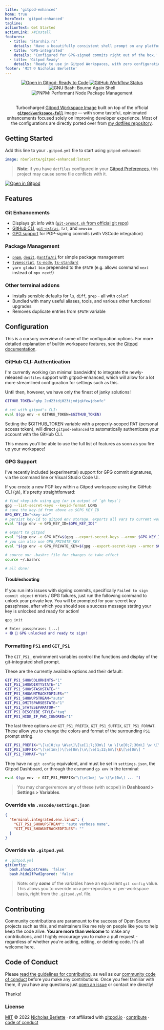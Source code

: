 ```yaml
---
title: 'gitpod-enhanced'
home: true
heroText: 'gitpod-enhanced'
tagline:
actionText: Get Started
actionLink: /#install
features:
  - title: 'Starship.rs'
    details: 'Have a beautifully consistent shell prompt on any platform.'
  - title: 'GPG-integrated'
    details: 'Configured for GPG-signed commits right out of the box.'
  - title: 'Gitpod Ready'
    details: 'Ready to use in Gitpod Workspaces, with zero configuration.'
footer: 'MIT © Nicholas Berlette'
---
```


<div align="center" class="badges">
  <a href="https://gitpod.io/#https://github.com/nberlette/gitpod-enhanced" target="_blank" title="Open in Gitpod: Ready to Code"><img src="https://img.shields.io/badge/Prebuild-READY%20%E2%86%97-8add44.svg?logo=gitpod&style=for-the-badge" alt="Open in Gitpod: Ready to Code" /></a>
  <a href="https://github.com/nberlette/gitpod-enhanced/actions/workflows/docker-release.yml" title="CI Build Status: Docker Image"><img alt="GitHub Workflow Status" src="https://img.shields.io/github/workflow/status/nberlette/gitpod-enhanced/Release%20Docker%20Image?label=Build&logo=docker&style=for-the-badge&color=8add44"></a>
  <img src="https://img.shields.io/badge/Bash-v5-333.svg?logo=gnubash&logoColor=8add44&style=for-the-badge" alt="GNU Bash: Bourne Again Shell" />
  <img src="https://img.shields.io/badge/PNPM-v7-333.svg?logo=pnpm&style=for-the-badge" alt="PNPM: Performant Node Package Management" />
</div><br>

<div align="center">

Turbocharged [Gitpod Workspace Image](https://hub.docker.com/r/nberlette/gitpod-enhanced) built on top of the official
[**`gitpod/workspace-full`**](https://hub.docker.com/r/gitpod/workspace-full) image — with some tasteful, opinionated
enhancements focused solely on improving developer experience. Most of the configurations are directly ported over from
[my dotfiles repository](https://github.com/nberlette/dotfiles).

</div>

## Getting Started

Add this line to your `.gitpod.yml` file to start using `gitpod-enhanced`:

```yaml
image: nberlette/gitpod-enhanced:latest
```

> **Note**: if you have `dotfiles` configured in your [Gitpod Preferences](https://gitpod.io/preferences), this project
> may cause some file conflicts with it.

[![Open in Gitpod](https://gitpod.io/button/open-in-gitpod.svg)](https://gitpod.io/#https://github.com/nberlette/gitpod-enhanced)

## Features

### Git Enhancements

- Displays git info with ([`git-prompt.sh` from official git repo](https://git.io/git-ps1))
- [GitHub CLI](https://cli.github.com), [`git-extras`](https://github.com/tj/git-extras), `fzf`, and `neovim`
- [GPG support](#gpg-support) for PGP-signing commits (with VSCode integration)

### Package Management

- [`pnpm`](https://npm.im/pnpm), [`degit`](https://npm.im/degit), [`@antfu/ni`](https://npm.im/@antfu/ni) for simple
  package management
- [`typescript`](https://typescriptlang.org), [`ts-node`](https://npm.im/ts-node),
  [`ts-standard`](https://npm.im/ts-standard)
- `yarn global bin` prepended to the `$PATH` (e.g. allows command `next` instead of `npx next`!)

### Other terminal addons

- Installs sensible defaults for `ls`, `diff`, `grep` - all with `color`!
- Bundled with many useful aliases, tools, and various other functional upgrades
- Removes duplicate entries from `$PATH` variable

## Configuration

This is a cursory overview of some of the configuration options. For more detailed explanation of builtin workspace
features, see the [Gitpod documentation](https://gitpod.io/docs/configuration.html).

### GitHub CLI: Authentication

I'm currently working (on minimal bandwidth) to integrate the newly-released `dotfiles` support with gitpod-enhanced,
which will allow for a lot more streamlined configuration for settings such as this.

Until then, however, we have only the finest of janky solutions!

```bash
GITHUB_TOKEN="ghp_2ed23idj023ijmdjqkfewjdsnfe"

# set with gitpod's CLI:
eval $(gp env -e GITHUB_TOKEN=$GITHUB_TOKEN)
```

Setting the $GITHUB_TOKEN variable with a properly-scoped PAT (personal access token), will direct `gitpod-enhanced` to
automatically authenticate your account with the GitHub CLI.

This means you'll be able to use the full list of features as soon as you fire up your workspace!

### GPG Support

I've recently included (experimental) support for GPG commit signatures, via the command line or Visual Studio Code UI.

If you create a new PGP key within a Gitpod workspace using the GitHub CLI (`gh`), it's pretty straightforward:

```bash
# find <key-id> using gpg (or in output of `gh keys`)
gpg --list-secret-keys --keyid-format LONG
# save the key-id from above as $GPG_KEY_ID
GPG_KEY_ID="<key-id>"
# persist key-id to gitpod env storage. exports all vars to current workspace
eval "$(gp env -e GPG_KEY_ID=$GPG_KEY_ID)"
```

```bash
# export to gitpod
eval "$(gp env -e GPG_KEY=$(gpg --export-secret-keys --armor $GPG_KEY_ID | base64 -w 0))"
# you can also use GPG_PRIVATE_KEY
eval "$(gp env -e GPG_PRIVATE_KEY=$(gpg --export-secret-keys --armor $GPG_KEY_ID | base64 -w 0))"

# source our .bashrc file for changes to take effect
source ~/.bashrc

# all done!
```

#### Troubleshooting

If you run into issues with signing commits, specifically `Failed to sign commit object` errors / GPG failures, just run
the following command to unlock your private key. You will be prompted for your secret key passphrase, after which you
should see a success message stating your key is unlocked and ready for action!

```diff
gpg_init

# Enter passphrase: [...]
+ 🟢 🔐 GPG unlocked and ready to sign!
```

### Formatting `PS1` and `GIT_PS1`

The `GIT_PS1_` environment variables control the functions and display of the git-integrated shell prompt.

These are the currently available options and their default:

```bash
GIT_PS1_SHOWCOLORHINTS="1"
GIT_PS1_SHOWDIRTYSTATE="1"
GIT_PS1_SHOWSTASHSTATE=""
GIT_PS1_SHOWUNTRACKEDFILES=""
GIT_PS1_SHOWUPSTREAM="auto"
GIT_PS1_OMITSPARSESTATE="1"
GIT_PS1_STATESEPARATOR=""
GIT_PS1_DESCRIBE_STYLE="tag"
GIT_PS1_HIDE_IF_PWD_IGNORED="1"
```

The last three options are `GIT_PS1_PREFIX`, `GIT_PS1_SUFFIX`, `GIT_PS1_FORMAT`. These allow you to change the colors
and format of the surrounding `PS1` prompt string.

```bash
GIT_PS1_PREFIX="\[\e]0;\u \W\e\]\[\e[1;7;33m\] \u \[\e[0;7;36m\] \w \[\e[0;1m\] git:("
GIT_PS1_SUFFIX="\[\e[1m\])\[\e[0m\]\n\[\e[1;32;6m\]\$\[\e[0m\] "
GIT_PS1_FORMAT="%s"
```

They have no `git config` equivalent, and must be set in `settings.json`, the Gitpod Dashboard, or through the command
`gp env` in the terminal:

```bash
eval $(gp env -e GIT_PS1_PREFIX="\[\e[1m\] \w \[\e[0m\] ... ")
```

> You may change/remove any of these (with scope!) in **Dashboard > Settings > Variables**.

### Override via `.vscode/settings.json`

```json [.vscode/settings.json]
{
  "terminal.integrated.env.linux": {
    "GIT_PS1_SHOWUPSTREAM": "auto verbose name",
    "GIT_PS1_SHOWUNTRACKEDFILES": ""
  }
}
```

### Override via `.gitpod.yml`

```yaml
# .gitpod.yml
gitConfig:
  bash.showUpstream: 'false'
  bash.hideIfPwdIgnored: 'false'
```

> Note: only **_some_** of the variables have an equivalent `git config` value. This allows you to override on a
> per-repository or per-workspace basis, right from the `.gitpod.yml` file.

## Contributing

Community contributions are paramount to the success of Open Source projects such as this, and maintainers like me rely
on people like you to help keep the code alive. **You are more than welcome** to make any contributions, and I highly
encourage you to make a pull request - regardless of whether you're adding, editing, or deleting code. It's all welcome
here.

## Code of Conduct

Please [read the guidelines for contributing](./contribute), as well as our [community code of conduct](./conduct)
before you make any contributions. Once you feel familiar with them, if you have any questions just
[open an issue](https://github.com/nberlette/gitpod-enhanced/issues) or contact me directly!

Thanks!

### License

[MIT](https://mit-license.org) © 2022 [Nicholas Berlette](https://github.com/nberlette) &middot; not affiliated with
[gitpod.io](https://gitpod.io) &middot; [contribute](./contribute) &middot; [code of conduct](./conduct)
